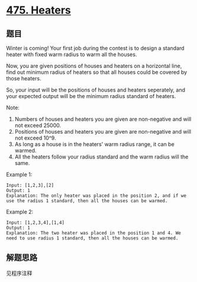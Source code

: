 # [475. Heaters](https://leetcode.com/problems/heaters/)

## 题目

Winter is coming! Your first job during the contest is to design a standard heater with fixed warm radius to warm all the houses.

Now, you are given positions of houses and heaters on a horizontal line, find out minimum radius of heaters so that all houses could be covered by those heaters.

So, your input will be the positions of houses and heaters seperately, and your expected output will be the minimum radius standard of heaters.

Note:

1. Numbers of houses and heaters you are given are non-negative and will not exceed 25000.
1. Positions of houses and heaters you are given are non-negative and will not exceed 10^9.
1. As long as a house is in the heaters' warm radius range, it can be warmed.
1. All the heaters follow your radius standard and the warm radius will the same.

Example 1:

```text
Input: [1,2,3],[2]
Output: 1
Explanation: The only heater was placed in the position 2, and if we use the radius 1 standard, then all the houses can be warmed.
```

Example 2:

```text
Input: [1,2,3,4],[1,4]
Output: 1
Explanation: The two heater was placed in the position 1 and 4. We need to use radius 1 standard, then all the houses can be warmed.
```

## 解题思路

见程序注释
